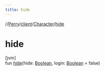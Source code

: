 ```yaml
---
title: hide
---
```

//[Perry](../../../index.html)/[client](../index.html)/[Character](index.html)/[hide](hide.html)



# hide



[jvm]\
fun [hide](hide.html)(hide: [Boolean](https://kotlinlang.org/api/latest/jvm/stdlib/kotlin/-boolean/index.html), login: [Boolean](https://kotlinlang.org/api/latest/jvm/stdlib/kotlin/-boolean/index.html) = false)




